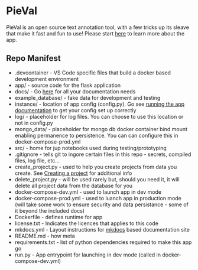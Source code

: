 # PieVal

PieVal is an open source text annotation tool, with a few tricks up its sleave that make it fast and fun to use!  Please start [here](docs/index.md) to learn more about the app.

## Repo Manifest

- .devcontainer - VS Code specific files that build a docker based development environment
- app/ - source code for the flask application
- docs/ - Go [here](docs/index.md) for all your documentation needs
- example_database/ - fake data for development and testing
- instance/ - location of app config (config.py).  Go see [running the app documentation](docs/README_run_app.md) to get your config set up correctly
- log/ - placeholder for log files.  You can choose to use this location or not in config.py
- mongo_data/ - placeholder for mongo db docker container bind mount enabling permanence to persistence.  You can can configure this in docker-compose-prod.yml
- src/ - home for jup notebooks used during testing/prototyping
- .gitignore - tells git to ingore certain files in this repo - secrets, compiled files, log file, etc...
- create_project.py - used to help you create projects from data you create.  See [Creating a project](docs/README_persistence.md#how-to-create-a-project) for additional info
- delete_project.py - will be used rarely but, should you need it, it will delete all project data from the database for you
- docker-compose-dev.yml - used to launch app in dev mode
- docker-compose-prod.yml - used to luanch app in production mode (will take some work to ensure security and data persistance - some of it beyond the included docs)
- Dockerfile - defines runtime for app
- license.txt - Indicates the licences that applies to this code
- mkdocs.yml - Layout instructions for [mkdocs](https://www.mkdocs.org) based documentation site
- README.md - how meta
- requirements.txt - list of python dependencies required to make this app go
- run.py - App entrypoint for launching in dev mode (called in docker-compose-dev.yml)
